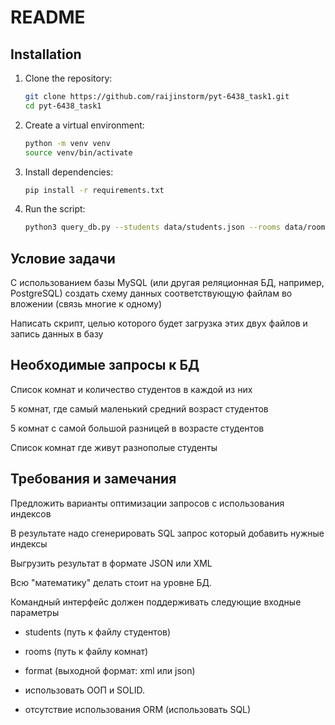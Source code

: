 # README
## Installation
1. Clone the repository:
   ```bash
   git clone https://github.com/raijinstorm/pyt-6438_task1.git
   cd pyt-6438_task1
   ```
2. Create a virtual environment:
   ```bash
   python -m venv venv
   source venv/bin/activate 
   ```
3. Install dependencies:
   ```bash
   pip install -r requirements.txt
   ```
4. Run the script:
   ```bash
   python3 query_db.py --students data/students.json --rooms data/rooms.json --format xml --queries_folder queries --output_folder output --record_teg_xml element --allow_rewrite yes
   ```


## Условие задачи
С использованием базы MySQL (или другая реляционная БД, например, PostgreSQL) создать схему данных соответствующую файлам во вложении (связь многие к одному)

Написать скрипт, целью которого будет загрузка этих двух файлов и запись данных в базу

## Необходимые запросы к БД

Список комнат и количество студентов в каждой из них

5 комнат, где самый маленький средний возраст студентов

5 комнат с самой большой разницей в возрасте студентов

Список комнат где живут разнополые студенты

## Требования и замечания

Предложить варианты оптимизации запросов с использования индексов

В результате надо сгенерировать SQL запрос который добавить нужные индексы

Выгрузить результат в формате JSON или XML

Всю "математику" делать стоит на уровне БД.

Командный интерфейс должен поддерживать следующие входные параметры

- students (путь к файлу студентов)

- rooms (путь к файлу комнат)

- format (выходной формат: xml или json)

- использовать ООП и SOLID.

- отсутствие использования ORM (использовать SQL)
